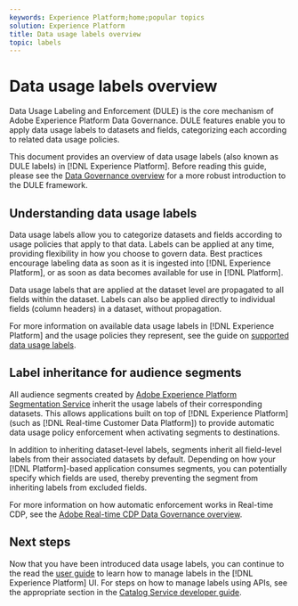 ```yaml
---
keywords: Experience Platform;home;popular topics
solution: Experience Platform
title: Data usage labels overview
topic: labels
---
```


# Data usage labels overview

Data Usage Labeling and Enforcement (DULE) is the core mechanism of Adobe Experience Platform Data Governance. DULE features enable you to apply data usage labels to datasets and fields, categorizing each according to related data usage policies.

This document provides an overview of data usage labels (also known as DULE labels) in [!DNL Experience Platform]. Before reading this guide, please see the [Data Governance overview](../home.md) for a more robust introduction to the DULE framework.

## Understanding data usage labels

Data usage labels allow you to categorize datasets and fields according to usage policies that apply to that data. Labels can be applied at any time, providing flexibility in how you choose to govern data. Best practices encourage labeling data as soon as it is ingested into [!DNL Experience Platform], or as soon as data becomes available for use in [!DNL Platform].

Data usage labels that are applied at the dataset level are propagated to all fields within the dataset. Labels can also be applied directly to individual fields (column headers) in a dataset, without propagation.

For more information on available data usage labels in [!DNL Experience Platform] and the usage policies they represent, see the guide on [supported data usage labels](reference.md).

## Label inheritance for audience segments

All audience segments created by [Adobe Experience Platform Segmentation Service](../../segmentation/home.md) inherit the usage labels of their corresponding datasets. This allows applications built on top of [!DNL Experience Platform] (such as [!DNL Real-time Customer Data Platform]) to provide automatic data usage policy enforcement when activating segments to destinations.

In addition to inheriting dataset-level labels, segments inherit all field-level labels from their associated datasets by default. Depending on how your [!DNL Platform]-based application consumes segments, you can potentially specify which fields are used, thereby preventing the segment from inheriting labels from excluded fields.

For more information on how automatic enforcement works in Real-time CDP, see the [Adobe Real-time CDP Data Governance overview](../../rtcdp/privacy/data-governance-overview.md#enforce-data-usage-compliance).

## Next steps

Now that you have been introduced data usage labels, you can continue to the read the [user guide](user-guide.md) to learn how to manage labels in the [!DNL Experience Platform] UI. For steps on how to manage labels using APIs, see the appropriate section in the [Catalog Service developer guide](../../catalog/api/labels.md).